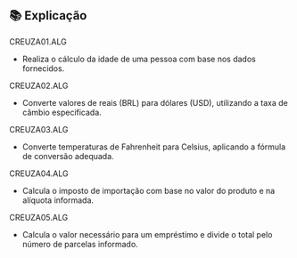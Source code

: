 ## 📚 Explicação 

CREUZA01.ALG

* Realiza o cálculo da idade de uma pessoa com base nos dados fornecidos.  

CREUZA02.ALG

* Converte valores de reais (BRL) para dólares (USD), utilizando a taxa de câmbio especificada.  

CREUZA03.ALG

* Converte temperaturas de Fahrenheit para Celsius, aplicando a fórmula de conversão adequada.  

CREUZA04.ALG

* Calcula o imposto de importação com base no valor do produto e na alíquota informada.  

CREUZA05.ALG

* Calcula o valor necessário para um empréstimo e divide o total pelo número de parcelas informado. 
